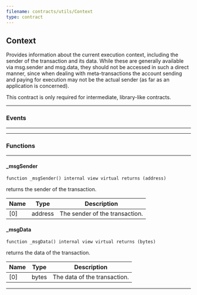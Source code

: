 ```yaml
---
filename: contracts/utils/Context
type: contract
---
```

## Context

Provides information about the current execution context, including the
sender of the transaction and its data. While these are generally available
via msg.sender and msg.data, they should not be accessed in such a direct
manner, since when dealing with meta-transactions the account sending and
paying for execution may not be the actual sender (as far as an application
is concerned).

This contract is only required for intermediate, library-like contracts.

***

### Events

***

***

### Functions

***

#### _msgSender

```solidity
function _msgSender() internal view virtual returns (address)
```

returns the sender of the transaction.

| Name | Type | Description |
| ---- | ---- | ----------- |
| [0] | address | The sender of the transaction. |

#### _msgData

```solidity
function _msgData() internal view virtual returns (bytes)
```

returns the data of the transaction.

| Name | Type | Description |
| ---- | ---- | ----------- |
| [0] | bytes | The data of the transaction. |

***

